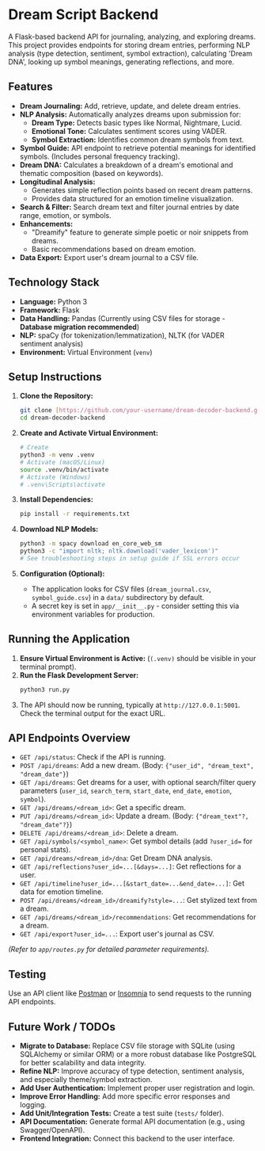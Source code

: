 # Dream Script Backend

A Flask-based backend API for journaling, analyzing, and exploring dreams. This project provides endpoints for storing dream entries, performing NLP analysis (type detection, sentiment, symbol extraction), calculating 'Dream DNA', looking up symbol meanings, generating reflections, and more.

## Features

* **Dream Journaling:** Add, retrieve, update, and delete dream entries.
* **NLP Analysis:** Automatically analyzes dreams upon submission for:
    * **Dream Type:** Detects basic types like Normal, Nightmare, Lucid.
    * **Emotional Tone:** Calculates sentiment scores using VADER.
    * **Symbol Extraction:** Identifies common dream symbols from text.
* **Symbol Guide:** API endpoint to retrieve potential meanings for identified symbols. (Includes personal frequency tracking).
* **Dream DNA:** Calculates a breakdown of a dream's emotional and thematic composition (based on keywords).
* **Longitudinal Analysis:**
    * Generates simple reflection points based on recent dream patterns.
    * Provides data structured for an emotion timeline visualization.
* **Search & Filter:** Search dream text and filter journal entries by date range, emotion, or symbols.
* **Enhancements:**
    * "Dreamify" feature to generate simple poetic or noir snippets from dreams.
    * Basic recommendations based on dream emotion.
* **Data Export:** Export user's dream journal to a CSV file.

## Technology Stack

* **Language:** Python 3
* **Framework:** Flask
* **Data Handling:** Pandas (Currently using CSV files for storage - **Database migration recommended**)
* **NLP:** spaCy (for tokenization/lemmatization), NLTK (for VADER sentiment analysis)
* **Environment:** Virtual Environment (`venv`)

## Setup Instructions

1.  **Clone the Repository:**
    ```bash
    git clone [https://github.com/your-username/dream-decoder-backend.git](https://github.com/your-username/dream-decoder-backend.git) # Replace with your repo URL
    cd dream-decoder-backend
    ```

2.  **Create and Activate Virtual Environment:**
    ```bash
    # Create
    python3 -m venv .venv
    # Activate (macOS/Linux)
    source .venv/bin/activate
    # Activate (Windows)
    # .venv\Scripts\activate
    ```

3.  **Install Dependencies:**
    ```bash
    pip install -r requirements.txt
    ```

4.  **Download NLP Models:**
    ```bash
    python3 -m spacy download en_core_web_sm
    python3 -c "import nltk; nltk.download('vader_lexicon')"
    # See troubleshooting steps in setup guide if SSL errors occur
    ```

5.  **Configuration (Optional):**
    * The application looks for CSV files (`dream_journal.csv`, `symbol_guide.csv`) in a `data/` subdirectory by default.
    * A secret key is set in `app/__init__.py` - consider setting this via environment variables for production.

## Running the Application

1.  **Ensure Virtual Environment is Active:** (`(.venv)` should be visible in your terminal prompt).
2.  **Run the Flask Development Server:**
    ```bash
    python3 run.py
    ```
3.  The API should now be running, typically at `http://127.0.0.1:5001`. Check the terminal output for the exact URL.

## API Endpoints Overview

* `GET /api/status`: Check if the API is running.
* `POST /api/dreams`: Add a new dream. (Body: `{"user_id", "dream_text", "dream_date"}`)
* `GET /api/dreams`: Get dreams for a user, with optional search/filter query parameters (`user_id`, `search_term`, `start_date`, `end_date`, `emotion`, `symbol`).
* `GET /api/dreams/<dream_id>`: Get a specific dream.
* `PUT /api/dreams/<dream_id>`: Update a dream. (Body: `{"dream_text"?, "dream_date"?}`)
* `DELETE /api/dreams/<dream_id>`: Delete a dream.
* `GET /api/symbols/<symbol_name>`: Get symbol details (add `?user_id=` for personal stats).
* `GET /api/dreams/<dream_id>/dna`: Get Dream DNA analysis.
* `GET /api/reflections?user_id=...[&days=...]`: Get reflections for a user.
* `GET /api/timeline?user_id=...[&start_date=...&end_date=...]`: Get data for emotion timeline.
* `POST /api/dreams/<dream_id>/dreamify?style=...`: Get stylized text from a dream.
* `GET /api/dreams/<dream_id>/recommendations`: Get recommendations for a dream.
* `GET /api/export?user_id=...`: Export user's journal as CSV.

*(Refer to `app/routes.py` for detailed parameter requirements).*

## Testing

Use an API client like [Postman](https://www.postman.com/) or [Insomnia](https://insomnia.rest/) to send requests to the running API endpoints.

## Future Work / TODOs

* **Migrate to Database:** Replace CSV file storage with SQLite (using SQLAlchemy or similar ORM) or a more robust database like PostgreSQL for better scalability and data integrity.
* **Refine NLP:** Improve accuracy of type detection, sentiment analysis, and especially theme/symbol extraction.
* **Add User Authentication:** Implement proper user registration and login.
* **Improve Error Handling:** Add more specific error responses and logging.
* **Add Unit/Integration Tests:** Create a test suite (`tests/` folder).
* **API Documentation:** Generate formal API documentation (e.g., using Swagger/OpenAPI).
* **Frontend Integration:** Connect this backend to the user interface.

